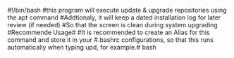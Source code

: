 #!/bin/bash
#this program will execute update & upgrade repositories using the apt command
#Addtionaly, it will keep a dated installation log for later review (if needed)
#So that the screen is clean during system upgrading
#Recommende Usage#
#It is recommended to create an Alias for this command and store it in your
#.bashrc configurations, so that this runs automatically when typing upd, for example.# bash
